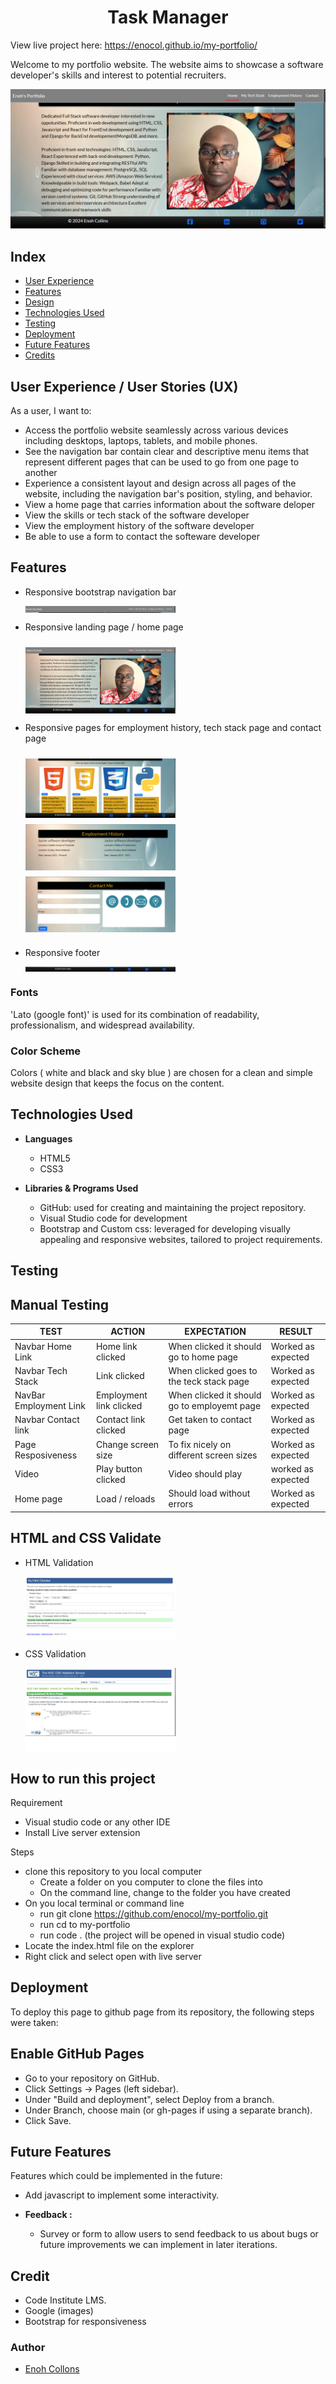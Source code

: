 <h1 align='center'> Task Manager </h1>

View live project here:
https://enocol.github.io/my-portfolio/

Welcome to my portfolio website. The website aims to showcase a software developer's skills and interest to potential recruiters.

<div style="text-align:center">
<img src="./assets/images/home page.png" alt="portfolio website">
</div>

## Index

- [User Experience](#user-experience-ux)
- [Features](#features)
- [Design](#design)
- [Technologies Used](#technologies-used)
- [Testing](#testing)
- [Deployment](#deployment)
- [Future Features](#future-features)
- [Credits](#credits)

## User Experience / User Stories (UX)

As a user, I want to:

- Access the portfolio website seamlessly across various devices including desktops, laptops, tablets, and mobile phones.
- See the navigation bar contain clear and descriptive menu items that represent different pages that can be used to go from one page to another
- Experience a consistent layout and design across all pages of the website, including the navigation bar's position, styling, and behavior.
- View a home page that carries information about the software deloper
- View the skills or tech stack of the software developer
- View the employment history of the software developer
- Be able to use a form to contact the softeware developer

## Features

- Responsive bootstrap navigation bar
  <div style="display: flex;">
    <img src="./assets/images/navBar.png" alt="nav bar" style="width: 50%;">
  </div>
- Responsive landing page / home page
  <div style="display: flex;">
    <img src="./assets/images/home-page.png" alt="nav bar" style="width: 50%;margin-top: 10px ">
  </div>
- Responsive pages for employment history, tech stack page and contact page

  <div style="display: flex;">
      <img src="./assets/images/tech-stack.png" alt="tech stack" style="width: 50%; margin-top: 10px">
  </div>

  <div style="display: flex;">
      <img src="./assets/images/employment-history.png" alt="employment history" style="width: 50%;margin-top: 10px ">
  </div>

  <div style="display: flex;">
      <img src="./assets/images/contact-page.png" alt="contact page" style="width: 50%; margin-top: 10px; margin-bottom: 10px">
  </div>

- Responsive footer
  <div style="display: flex;">
    <img src="./assets/images/footer.png" alt="footer section" style="width: 50%;">
  </div>

### Fonts

'Lato (google font)' is used for its combination of readability, professionalism, and widespread availability.

### Color Scheme

Colors ( white and black and sky blue ) are chosen for a clean and simple website design that keeps the focus on the content.

## Technologies Used

- **Languages**

  - HTML5
  - CSS3

- **Libraries & Programs Used**
  - GitHub: used for creating and maintaining the project repository.
  - Visual Studio code for development
  - Bootstrap and Custom css: leveraged for developing visually appealing and responsive websites, tailored to project requirements.

## Testing

## Manual Testing

| **TEST**               | **ACTION**              | **EXPECTATION**                             | **RESULT**         |
| ---------------------- | ----------------------- | ------------------------------------------- | ------------------ |
| Navbar Home Link       | Home link clicked       | When clicked it should go to home page      | Worked as expected |
| Navbar Tech Stack      | Link clicked            | When clicked goes to the teck stack page    | Worked as expected |
| NavBar Employment Link | Employment link clicked | When clicked it should go to employemt page | Worked as expected |
| Navbar Contact link    | Contact link clicked    | Get taken to contact page                   | Worked as expected |
| Page Resposiveness     | Change screen size      | To fix nicely on different screen sizes     | Worked as expected |
| Video                  | Play button clicked     | Video should play                           | worked as expected |
| Home page              | Load / reloads          | Should load without errors                  | Worked as expected |

## HTML and CSS Validate

- HTML Validation

  <div style="display: flex;">
    <img src="./assets/images/html-validation.png" alt="html validation image" style="width: 50%;">
  </div>

- CSS Validation
  <div style="display: flex;">
  <img src="./assets/images/css-validation.png" alt="css validation image" style="width: 50%;">
</div>

## How to run this project

Requirement

- Visual studio code or any other IDE
- Install Live server extension

Steps

- clone this repository to you local computer
  - Create a folder on you computer to clone the files into
  - On the command line, change to the folder you have created
- On you local terminal or command line
  - run git clone https://github.com/enocol/my-portfolio.git
  - run cd to my-portfolio
  - run code . (the project will be opened in visual studio code)
- Locate the index.html file on the explorer
- Right click and select open with live server

## Deployment

To deploy this page to github page from its repository, the following steps were taken:

## Enable GitHub Pages

- Go to your repository on GitHub.
- Click Settings → Pages (left sidebar).
- Under "Build and deployment", select Deploy from a branch.
- Under Branch, choose main (or gh-pages if using a separate branch).
- Click Save.

## Future Features

Features which could be implemented in the future:

- Add javascript to implement some interactivity.

- **Feedback :**
  - Survey or form to allow users to send feedback to us about bugs or future improvements we can implement in later iterations.

## Credit

- Code Institute LMS.
- Google (images)
- Bootstrap for responsiveness

### Author

- [Enoh Collons](https://github.com/enocol)
